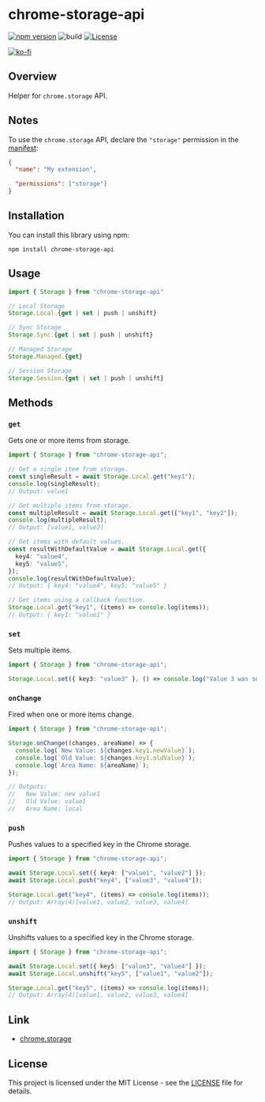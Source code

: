 # chrome-storage-api

[![npm version](https://badge.fury.io/js/chrome-storage-api.svg)](https://badge.fury.io/js/chrome-storage-api)
![build](https://github.com/ryohidaka/chrome-storage-api/workflows/Build/badge.svg)
[![License](https://img.shields.io/badge/license-MIT-blue.svg)](https://opensource.org/licenses/MIT)

[![ko-fi](https://ko-fi.com/img/githubbutton_sm.svg)](https://ko-fi.com/B0B6TVH92)

## Overview

Helper for `chrome.storage` API.

## Notes

To use the `chrome.storage` API, declare the `"storage"` permission in the [manifest](https://developer.chrome.com/docs/extensions/reference/manifest):

```json
{
  "name": "My extension",

  "permissions": ["storage"]
}
```

## Installation

You can install this library using npm:

```shell
npm install chrome-storage-api
```

## Usage

```typescript
import { Storage } from "chrome-storage-api"

// Local Storage
Storage.Local.{get | set | push | unshift}

// Sync Storage
Storage.Sync.{get | set | push | unshift}

// Managed Storage
Storage.Managed.{get}

// Session Storage
Storage.Session.{get | set | push | unshift}
```

## Methods

### `get`

Gets one or more items from storage.

```typescript
import { Storage } from "chrome-storage-api";

// Get a single item from storage.
const singleResult = await Storage.Local.get("key1");
console.log(singleResult);
// Output: value1

// Get multiple items from storage.
const multipleResult = await Storage.Local.get(["key1", "key2"]);
console.log(multipleResult);
// Output: [value1, value2]

// Get items with default values.
const resultWithDefaultValue = await Storage.Local.get({
  key4: "value4",
  key5: "value5",
});
console.log(resultWithDefaultValue);
// Output: { key4: "value4", key5: "value5" }

// Get items using a callback function.
Storage.Local.get("key1", (items) => console.log(items));
// Output: { key1: "value1" }
```

### `set`

Sets multiple items.

```typescript
import { Storage } from "chrome-storage-api";

Storage.Local.set({ key3: "value3" }, () => console.log("Value 3 was set."));
```

### `onChange`

Fired when one or more items change.

```typescript
import { Storage } from "chrome-storage-api";

Storage.onChange((changes, areaName) => {
  console.log(`New Value: ${changes.key1.newValue}`);
  console.log(`Old Value: ${changes.key1.oldValue}`);
  console.log(`Area Name: ${areaName}`);
});

// Outputs:
//   New Value: new value1
//   Old Value: value1
//   Area Name: local
```

### `push`

Pushes values to a specified key in the Chrome storage.

```typescript
import { Storage } from "chrome-storage-api";

await Storage.Local.set({ key4: ["value1", "value2"] });
await Storage.Local.push("key4", ["value3", "value4"]);

Storage.Local.get("key4", (items) => console.log(items));
// Output: Array(4)[value1, value2, value3, value4]
```

### `unshift`

Unshifts values to a specified key in the Chrome storage.

```typescript
import { Storage } from "chrome-storage-api";

await Storage.Local.set({ key5: ["value3", "value4"] });
await Storage.Local.unshift("key5", ["value1", "value2"]);

Storage.Local.get("key5", (items) => console.log(items));
// Output: Array(4)[value1, value2, value3, value4]
```

## Link

- [chrome.storage](https://developer.chrome.com/docs/extensions/reference/api/storage)

## License

This project is licensed under the MIT License - see the [LICENSE](LICENSE) file for details.
